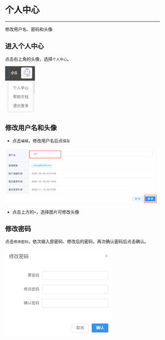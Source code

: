 # 个人中心
---

修改用户名、密码和头像


## 进入个人中心

点击右上角的头像，选择`个人中心`。

![图 1](../images/head.png)  

## 修改用户名和头像
  
- 点击`编辑`，修改用户名后点`保存`

![图 2](../images/accname.png)  

- 点击上方的`+`，选择图片可修改头像


## 修改密码

点击`修改密码`，依次输入原密码、修改后的密码，再次确认密码后点击确认。

![图 3](../images/passwdedit.png)  

